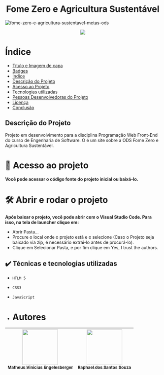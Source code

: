 <h1 align="center"> Fome Zero e Agricultura Sustentável</h1>

![fome-zero-e-agricultura-sustentavel-metas-ods](https://github.com/user-attachments/assets/7ec1a8ea-7be8-4c2f-92e4-819d106dcffd)

<p align="center">
  <img src="http://img.shields.io/static/v1?label=STATUS&message=EM%20DESENVOLVIMENTO&color=GREEN&style=for-the-badge">
</p>

# Índice 

* [Título e Imagem de capa](#Título-e-Imagem-de-capa)
* [Badges](#badges)
* [Índice](#Índice)
* [Descrição do Projeto](#descrição-do-projeto)
* [Acesso ao Projeto](#acesso-ao-projeto)
* [Tecnologias utilizadas](#tecnologias-utilizadas)
* [Pessoas Desenvolvedoras do Projeto](#Autores)
* [Licença](#licença)
* [Conclusão](#conclusão)

<h2> Descrição do Projeto</h2>
<p>Projeto em desenvolvimento para a disciplina Programação Web Front-End do curso de Engenharia de Software. O <nome do projeto> é um site sobre a ODS Fome Zero e Agricultura Sustentável.</p>

# 📁 Acesso ao projeto

**Você pode acessar o código fonte do projeto inicial ou baixá-lo.**

# 🛠️ Abrir e rodar o projeto

**Após baixar o projeto, você pode abrir com o Visual Studio Code. Para isso, na tela de launcher clique em:**
<ul> 
  <li>Abrir Pasta...</li>
  <li>Procure o local onde o projeto está e o selecione (Caso o Projeto seja baixado via zip, é necessário extrái-lo antes de procurá-lo).</li>
  <li>Clique em Selecionar Pasta, e por fim clique em Yes, I trust the authors.</li>
</ul>

## ✔️ Técnicas e tecnologias utilizadas

- ``HTLM 5``
- ``CSS3``
- ``JavaScript``

- # Autores

| [<img loading="lazy" src="https://github.com/user-attachments/assets/002ca107-0f55-4de7-a68f-82be042472df" width=115><br><sub>Matheus Vinicius Engelesberger</sub>](https://github.com/MatheusViniciusEngelesberger) |  [<img loading="lazy" src="https://github.com/user-attachments/assets/19374b52-3c64-4b28-a537-6b21bd9ab2fe" width=115><br><sub>Raphael dos Santos Souza</sub>](https://github.com/RaphaelDosSantosSouza)
| :---: | :---: | 


